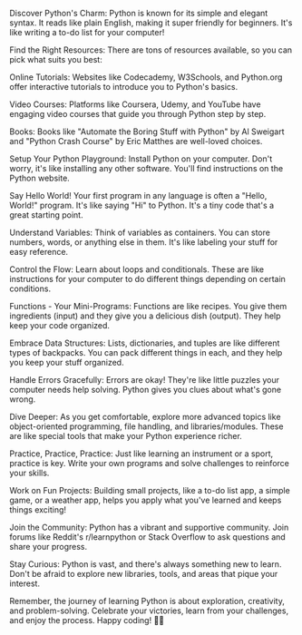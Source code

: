 Discover Python's Charm:
Python is known for its simple and elegant syntax. It reads like plain English, making it super friendly for beginners. It's like writing a to-do list for your computer!

Find the Right Resources:
There are tons of resources available, so you can pick what suits you best:

Online Tutorials: Websites like Codecademy, W3Schools, and Python.org offer interactive tutorials to introduce you to Python's basics.

Video Courses: Platforms like Coursera, Udemy, and YouTube have engaging video courses that guide you through Python step by step.

Books: Books like "Automate the Boring Stuff with Python" by Al Sweigart and "Python Crash Course" by Eric Matthes are well-loved choices.

Setup Your Python Playground:
Install Python on your computer. Don't worry, it's like installing any other software. You'll find instructions on the Python website.

Say Hello World!
Your first program in any language is often a "Hello, World!" program. It's like saying "Hi" to Python. It's a tiny code that's a great starting point.

Understand Variables:
Think of variables as containers. You can store numbers, words, or anything else in them. It's like labeling your stuff for easy reference.

Control the Flow:
Learn about loops and conditionals. These are like instructions for your computer to do different things depending on certain conditions.

Functions - Your Mini-Programs:
Functions are like recipes. You give them ingredients (input) and they give you a delicious dish (output). They help keep your code organized.

Embrace Data Structures:
Lists, dictionaries, and tuples are like different types of backpacks. You can pack different things in each, and they help you keep your stuff organized.

Handle Errors Gracefully:
Errors are okay! They're like little puzzles your computer needs help solving. Python gives you clues about what's gone wrong.

Dive Deeper:
As you get comfortable, explore more advanced topics like object-oriented programming, file handling, and libraries/modules. These are like special tools that make your Python experience richer.

Practice, Practice, Practice:
Just like learning an instrument or a sport, practice is key. Write your own programs and solve challenges to reinforce your skills.

Work on Fun Projects:
Building small projects, like a to-do list app, a simple game, or a weather app, helps you apply what you've learned and keeps things exciting!

Join the Community:
Python has a vibrant and supportive community. Join forums like Reddit's r/learnpython or Stack Overflow to ask questions and share your progress.

Stay Curious:
Python is vast, and there's always something new to learn. Don't be afraid to explore new libraries, tools, and areas that pique your interest.

Remember, the journey of learning Python is about exploration, creativity, and problem-solving. Celebrate your victories, learn from your challenges, and enjoy the process. Happy coding! 🐍🌟
